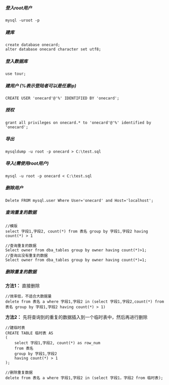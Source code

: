 ##### 登入root用户
    mysql -uroot -p
 
##### 建库
    create database onecard;
    alter database onecard character set utf8;
 
##### 登入数据库
    use tour;
 
##### 建用户 (%表示登陆者可以是任意ip)
    CREATE USER 'onecard'@'%' IDENTIFIED BY 'onecard';
 
##### 授权
    grant all privileges on onecard.* to 'onecard'@'%' identified by 'onecard';
 
##### 导出
    mysqldump -u root -p onecard > C:\test.sql
 
##### 导入(需使用root用户)
    mysql -u root -p onecard < C:\test.sql

##### 删除用户
    Delete FROM mysql.user Where User='onecard' and Host='localhost';
    
    
##### 查询重复的数据

    //模版
    select 字段1,字段2, count(*) from 表名 group by 字段1,字段2 having count(*) > 1
    
    //查询重复的数据
    Select owner from dba_tables group by owner having count(*)>1;
    //查询出没有重复的数据
    Select owner from dba_tables group by owner having count(*)=1;

##### 删除重复的数据
**方法1：**
直接删除
               
    //效率低，不适合大数据量
    delete from 表名 a where 字段1,字段2 in (select 字段1,字段2,count(*) from 表名 group by 字段1,字段2 having count(*) > 1) 

**方法2：**
先将查询到的重复的数据插入到一个临时表中，然后再进行删除

    //建临时表
    CREATE TABLE 临时表 AS 
    ( 
        select 字段1,字段2, count(*) as row_num 
        from 表名 
        group by 字段1,字段2 
        having count(*) > 1 
    );
    
    //删除重复数据
    delete from 表名 a where 字段1,字段2 in (select 字段1，字段2 from 临时表);








####











    